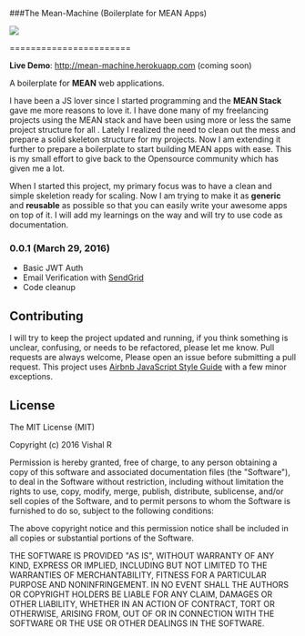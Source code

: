 ###The Mean-Machine (Boilerplate for MEAN Apps)


![](https://s30.postimg.org/4fcwcwbkh/mean-machine.png)




=======================


**Live Demo**: http://mean-machine.herokuapp.com  (coming soon)

A boilerplate for **MEAN** web applications.

I have been a JS lover since I started programming and the **MEAN Stack** gave me more reasons to love it. I have done many of my
freelancing projects using the MEAN stack and have been using more or less the same project structure for all . Lately I realized 
the need to clean out the mess and prepare a solid skeleton structure for my projects. Now I am extending it further to prepare a
boilerplate to start building MEAN apps with ease. This is my small effort to give back to the Opensource community which has given
me a lot. 




When I started this project, my primary focus was to have a clean and simple skeletion ready for scaling.
Now I am trying to make it as **generic** and **reusable** as possible so that you can easily write your awesome apps on top of it.
I will add my learnings on the way and will try to use code as documentation. 


### 0.0.1 (March 29, 2016)
- Basic JWT Auth 
- Email Verification with [SendGrid](https://www.npmjs.com/package/sendgrid)
- Code cleanup


Contributing
------------

I will try to keep the project updated and running, if you think something is unclear, confusing, 
or needs to be refactored, please let me know.
Pull requests are always welcome, Please open an issue before
submitting a pull request. This project uses
[Airbnb JavaScript Style Guide](https://github.com/airbnb/javascript) with a
few minor exceptions. 

License
-------

The MIT License (MIT)

Copyright (c) 2016 Vishal R

Permission is hereby granted, free of charge, to any person obtaining a copy of this software and associated documentation files (the "Software"), to deal in the Software without restriction, including without limitation the rights to use, copy, modify, merge, publish, distribute, sublicense, and/or sell copies of the Software, and to permit persons to whom the Software is furnished to do so, subject to the following conditions:

The above copyright notice and this permission notice shall be included in all copies or substantial portions of the Software.

THE SOFTWARE IS PROVIDED "AS IS", WITHOUT WARRANTY OF ANY KIND, EXPRESS OR IMPLIED, INCLUDING BUT NOT LIMITED TO THE WARRANTIES OF MERCHANTABILITY, FITNESS FOR A PARTICULAR PURPOSE AND NONINFRINGEMENT. IN NO EVENT SHALL THE AUTHORS OR COPYRIGHT HOLDERS BE LIABLE FOR ANY CLAIM, DAMAGES OR OTHER LIABILITY, WHETHER IN AN ACTION OF CONTRACT, TORT OR OTHERWISE, ARISING FROM, OUT OF OR IN CONNECTION WITH THE SOFTWARE OR THE USE OR OTHER DEALINGS IN THE SOFTWARE.
